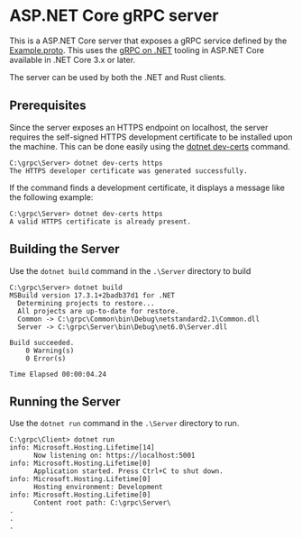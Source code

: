 # ASP.NET Core gRPC server

This is a ASP.NET Core server that exposes a gRPC service defined by the [Example.proto](../Common/Example.proto). This uses the [gRPC on .NET](https://learn.microsoft.com/en-us/aspnet/core/grpc/) tooling in ASP.NET Core available in .NET Core 3.x or later.

The server can be used by both the .NET and Rust clients.

## Prerequisites

Since the server exposes an HTTPS endpoint on localhost, the server requires the self-signed HTTPS development certificate to be installed upon the machine. This can be done easily using the [dotnet dev-certs](https://learn.microsoft.com/en-us/dotnet/core/tools/dotnet-dev-certs) command.

``` text
C:\grpc\Server> dotnet dev-certs https
The HTTPS developer certificate was generated successfully.
```

If the command finds a development certificate, it displays a message like the following example:

``` text
C:\grpc\Server> dotnet dev-certs https
A valid HTTPS certificate is already present.
```

## Building the Server

Use the `dotnet build` command in the `.\Server` directory to build

``` text
C:\grpc\Server> dotnet build
MSBuild version 17.3.1+2badb37d1 for .NET
  Determining projects to restore...
  All projects are up-to-date for restore.
  Common -> C:\grpc\Common\bin\Debug\netstandard2.1\Common.dll
  Server -> C:\grpc\Server\bin\Debug\net6.0\Server.dll

Build succeeded.
    0 Warning(s)
    0 Error(s)

Time Elapsed 00:00:04.24
```

## Running the Server

Use the `dotnet run` command in the `.\Server` directory to run.

``` text
C:\grpc\Client> dotnet run
info: Microsoft.Hosting.Lifetime[14]
      Now listening on: https://localhost:5001
info: Microsoft.Hosting.Lifetime[0]
      Application started. Press Ctrl+C to shut down.
info: Microsoft.Hosting.Lifetime[0]
      Hosting environment: Development
info: Microsoft.Hosting.Lifetime[0]
      Content root path: C:\grpc\Server\
.
.
.

```
